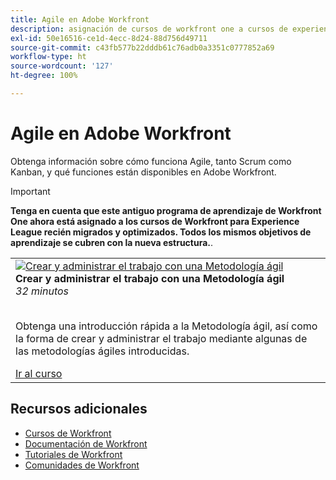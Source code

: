 ```yaml
---
title: Agile en Adobe Workfront
description: asignación de cursos de workfront one a cursos de experience league
exl-id: 50e16516-ce1d-4ecc-8d24-88d756d49711
source-git-commit: c43fb577b22dddb61c76adb0a3351c0777852a69
workflow-type: ht
source-wordcount: '127'
ht-degree: 100%

---
```


# Agile en Adobe Workfront

Obtenga información sobre cómo funciona Agile, tanto Scrum como Kanban, y qué funciones están disponibles en Adobe Workfront.

>[!IMPORTANT]
>
>**Tenga en cuenta que este antiguo programa de aprendizaje de Workfront One ahora está asignado a los cursos de Workfront para Experience League recién migrados y optimizados.  Todos los mismos objetivos de aprendizaje se cubren con la nueva estructura.**.

<table>
  <tr>
   <td>
      <a href="https://experienceleague.adobe.com/?recommended=Workfront-L-1-2022.1.agile">
      <img alt="Crear y administrar el trabajo con una Metodología ágil" src="https://cdn.experienceleague.adobe.com/thumb/create-and-manage-work-with-an-agile-methodology.png"/>
      </a>
      <div>
         <strong>Crear y administrar el trabajo con una Metodología ágil</strong></a>         
         <br/><em>32 minutos</em>
      </div>
      <p>
        <br/>
         Obtenga una introducción rápida a la Metodología ágil, así como la forma de crear y administrar el trabajo mediante algunas de las metodologías ágiles introducidas.
      </p>
      <a  rel="noreferrer" target="_blank" href="https://experienceleague.adobe.com/?recommended=Workfront-L-1-2022.1.agile" class="spectrum-Button spectrum-Button--primary spectrum-Button--sizeM">
      <span class="spectrum-Button-label has-no-wrap has-text-weight-bold">Ir al curso</span>
      </a>
   </td>   
  </tr>
</table>

## Recursos adicionales

* [Cursos de Workfront](https://experienceleague.adobe.com/?lang=es&amp;Solution=Workfront#courses)
* [Documentación de Workfront](https://experienceleague.adobe.com/docs/workfront.html?lang=es)
* [Tutoriales de Workfront](https://experienceleague.adobe.com/docs/workfront-learn/tutorials-workfront/home.html?lang=es)
* [Comunidades de Workfront](https://experienceleaguecommunities.adobe.com/t5/workfront/ct-p/workfront)
